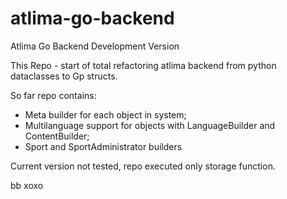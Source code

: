 # atlima-go-backend
Atlima Go Backend Development Version

This Repo - start of total refactoring atlima backend from python dataclasses to Gp structs.

So far repo contains:
- Meta builder for each object in system;
- Multilanguage support for objects with LanguageBuilder and ContentBuilder;
- Sport and SportAdministrator builders

Current version not tested, repo executed only storage function.

bb xoxo

